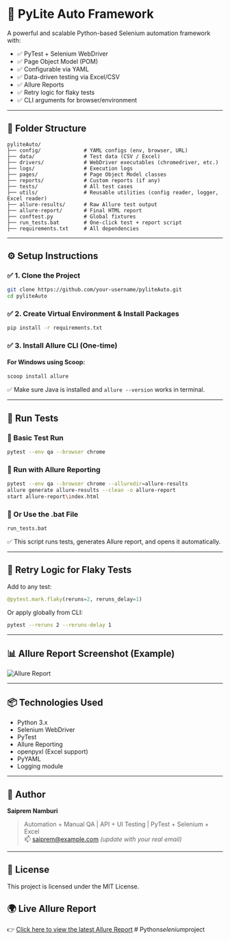 # 🧪 PyLite Auto Framework

A powerful and scalable Python-based Selenium automation framework with:

- ✅ PyTest + Selenium WebDriver
- ✅ Page Object Model (POM)
- ✅ Configurable via YAML
- ✅ Data-driven testing via Excel/CSV
- ✅ Allure Reports
- ✅ Retry logic for flaky tests
- ✅ CLI arguments for browser/environment

---

## 📁 Folder Structure

```
pyliteAuto/
├── config/              # YAML configs (env, browser, URL)
├── data/                # Test data (CSV / Excel)
├── drivers/             # WebDriver executables (chromedriver, etc.)
├── logs/                # Execution logs
├── pages/               # Page Object Model classes
├── reports/             # Custom reports (if any)
├── tests/               # All test cases
├── utils/               # Reusable utilities (config reader, logger, Excel reader)
├── allure-results/      # Raw Allure test output
├── allure-report/       # Final HTML report
├── conftest.py          # Global fixtures
├── run_tests.bat        # One-click test + report script
├── requirements.txt     # All dependencies
```

---

## ⚙️ Setup Instructions

### ✅ 1. Clone the Project

```bash
git clone https://github.com/your-username/pyliteAuto.git
cd pyliteAuto
```

### ✅ 2. Create Virtual Environment & Install Packages

```bash
pip install -r requirements.txt
```

### ✅ 3. Install Allure CLI (One-time)

#### For Windows using Scoop:

```bash
scoop install allure
```

✅ Make sure Java is installed and `allure --version` works in terminal.

---

## 🧪 Run Tests

### 🔹 Basic Test Run

```bash
pytest --env qa --browser chrome
```

### 🔹 Run with Allure Reporting

```bash
pytest --env qa --browser chrome --alluredir=allure-results
allure generate allure-results --clean -o allure-report
start allure-report\index.html
```

### 🔹 Or Use the .bat File

```bash
run_tests.bat
```

✅ This script runs tests, generates Allure report, and opens it automatically.

---

## 🔁 Retry Logic for Flaky Tests

Add to any test:

```python
@pytest.mark.flaky(reruns=2, reruns_delay=1)
```

Or apply globally from CLI:

```bash
pytest --reruns 2 --reruns-delay 1
```

---

## 📊 Allure Report Screenshot (Example)

![Allure Report](./sample-report.png)

---

## 📦 Technologies Used

- Python 3.x
- Selenium WebDriver
- PyTest
- Allure Reporting
- openpyxl (Excel support)
- PyYAML
- Logging module

---

## 👤 Author

**Saiprem Namburi**  
> Automation + Manual QA | API + UI Testing | PyTest + Selenium + Excel  
> 📫 saiprem@example.com *(update with your real email)*

---

## 📄 License

This project is licensed under the MIT License.
## 🌍 Live Allure Report

👉 [Click here to view the latest Allure Report](https://your-netlify-url.netlify.app)
#   P y t h o n _ s e l e n i u m _ p r o j e c t  
 